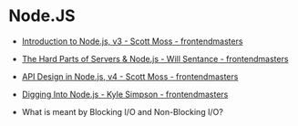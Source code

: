 # Node.JS

- [Introduction to Node.js, v3 - Scott Moss - frontendmasters](https://frontendmasters.com/courses/node-js-v3/)

- [The Hard Parts of Servers & Node.js - Will Sentance - frontendmasters](https://frontendmasters.com/courses/servers-node-js/)

- [API Design in Node.js, v4 - Scott Moss - frontendmasters](https://frontendmasters.com/courses/api-design-nodejs-v4/)

- [Digging Into Node.js - Kyle Simpson - frontendmasters](https://frontendmasters.com/courses/digging-into-node/)

- What is meant by Blocking I/O and Non-Blocking I/O?
